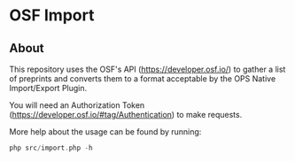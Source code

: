 # OSF Import

## About
This repository uses the OSF's API (https://developer.osf.io/) to gather a list of preprints and converts them to a format acceptable by the OPS Native Import/Export Plugin.

You will need an Authorization Token (https://developer.osf.io/#tag/Authentication) to make requests.

More help about the usage can be found by running:
```php
php src/import.php -h
```
